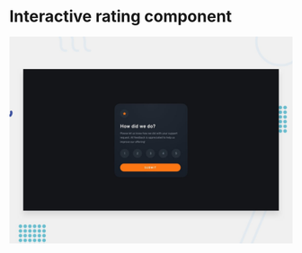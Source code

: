 # Interactive rating component

![Design preview for the Interactive rating component coding challenge](./design/desktop-preview.jpg)

